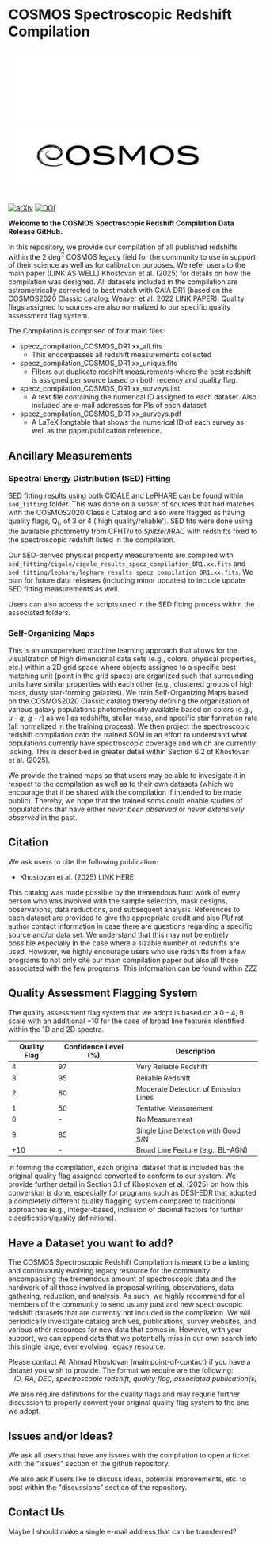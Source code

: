 # COSMOS Spectroscopic Redshift Compilation
<!--- <i><font size="5">Collection of ~ 20 years worth of Published Spectroscopic Redshifts</font></i>
<div>
  <img src="cosmos-logo.png" alt="Image 1" style="width: 40%; display: inline-block; margin-right: 10px;">
</div>

<picture>
  <source srcset="cosmos-logo-dark.png" media="(prefers-color-scheme: dark)">
  <img src="cosmos-logo-light.png" alt="Logo">
</picture>
--->
<p align="left">
  <img src="logo/cosmos-logo-dark.png#gh-dark-mode-only" width="400">
  <img src="logo/cosmos-logo-light.png#gh-light-mode-only" width="400">
</p>

[![arXiv](https://img.shields.io/badge/arXiv-ZZZ.ZZZ-green)](ZZZ)
[![DOI](https://img.shields.io/badge/DOI-ZZZ.ZZZ-green)](ZZZ)

**Welcome to the COSMOS Spectroscopic Redshift Compilation Data Release GitHub.**



In this repository, we provide our compilation of all published redshifts within the 2 deg<sup>2</sup> COSMOS legacy field for the community to use in support of their science as well as for calibration purposes. We refer users to the main paper (LINK AS WELL) Khostovan et al. (2025) for details on how the compilation was designed. All datasets included in the compilation are astrometrically corrected to best match with GAIA DR1 (based on the COSMOS2020 Classic catalog; Weaver et al. 2022 LINK PAPER). Quality flags assigned to sources are also normalized to our specific quality assessment flag system.


The Compilation is comprised of four main files:

- specz_compilation_COSMOS_DR1.xx_all.fits
     - This encompasses all redshift measurements collected
- specz_compilation_COSMOS_DR1.xx_unique.fits
     - Filters out duplicate redshift measurements where the best redshift is assigned per source based on both recency and quality flag.
- specz_compilation_COSMOS_DR1.xx_surveys.list
     - A text file containing the numerical ID assigned to each dataset. Also included are e-mail addresses for PIs of each dataset
- specz_compilation_COSMOS_DR1.xx_surveys.pdf
     - A LaTeX longtable that shows the numerical ID of each survey as well as the paper/publication reference.


## Ancillary Measurements

### Spectral Energy Distribution (SED) Fitting

SED fitting results using both CIGALE and LePHARE can be found within `sed_fitting` folder. This was done on a subset of sources that had matches with the COSMOS2020 Classic Catalog and also were flagged as having quality flags, Q<sub>f</sub>, of 3 or 4 ('high quality/reliable'). SED fits were done using the available photometry from CFHT/*u* to *Spitzer*/IRAC with redshifts fixed to the spectroscopic redshift listed in the compilation.

Our SED-derived physical property measurements are compiled with `sed_fitting/cigale/cigale_results_specz_compilation_DR1.xx.fits` and  `sed_fitting/lephare/lephare_results_specz_compilation_DR1.xx.fits`. We plan for future data releases (including minor updates) to include update SED fitting measurements as well.

Users can also access the scripts used in the SED fitting process within the associated folders.


### Self-Organizing Maps

This is an unsupervised machine learning approach that allows for the visualization of high dimensional data sets (e.g., colors, physical properties, etc.) within a 2D grid space where objects assigned to a specific best matching unit (point in the grid space) are organized such that surrounding units have similar properties with each other (e.g., clustered groups of high mass, dusty star-forming galaxies). We train Self-Organizing Maps based on the COSMOS2020 Classic catalog thereby defining the organization of various galaxy populations photometrically available based on colors (e.g., *u - g*, *g - r*) as well as redshifts, stellar mass, and specific star formation rate (all normalized in the training process). We then project the spectroscopic redshift compilation onto the trained SOM in an effort to understand what populations currently have spectroscopic coverage and which are currently lacking. This is described in greater detail within Section 6.2 of Khostovan et al. (2025).

We provide the trained maps so that users may be able to invesigate it in respect to the compilation as well as to their own datasets (which we encourage that it be shared with the compilation if intended to be made public). Thereby, we hope that the trained soms could enable studies of populatations that have either *never been observed* or  *never extensively observed* in the past.


## Citation

We ask users to cite the following publication:
- Khostovan et al. (2025) LINK HERE

This catalog was made possible by the tremendous hard work of every person who was involved with the sample selection, mask designs, observations, data reductions, and subsequent analysis. References to each dataset are provided to give the appropriate credit and also PI/first author contact information in case there are questions regarding a specific source and/or data set.
We understand that this may not be entirely possible especially in the case where a sizable number of redshifts are used. However, we highly encourage users who use redshifts from a few programs to not only cite our main compilation paper but also all those associated with the few programs. This information can be found within ZZZ


## Quality Assessment Flagging System

The quality assessment flag system that we adopt is based on a 0 - 4, 9 scale with an additional +10 for the case of broad line features identified within the 1D and 2D spectra.

| Quality Flag | Confidence Level (%) | Description |
| ------------ | ---------------- |  ---------- | 
|      4       | 97  | Very Reliable Redshift |
|      3       | 95  | Reliable Redshift |
|      2       | 80  | Moderate Detection of Emission Lines |
|      1       | 50  | Tentative Measurement | 
|      0       |  -   | No Measurement |
|      9       | 85   | Single Line Detection with Good S/N |
|    +10       | -    | Broad Line Feature (e.g., BL-AGN) |

In forming the compilation, each original dataset that is included has the original quality flag assigned converted to conform to our system. We provide further detail in Section 3.1 of Khostovan et al. (2025) on how this conversion is done, especially for programs such as DESI-EDR that adopted a completely different quality flagging system compared to traditional approaches (e.g., integer-based, inclusion of decimal factors for further classification/quality definitions).



## Have a Dataset you want to add?

The COSMOS Spectroscopic Redshift Compilation is meant to be a lasting and continuously evolving legacy resource for the community encompassing the tremendous amount of spectroscopic data and the hardwork of all those involved in proposal writing, observations, data gathering, reduction, and analysis. As such, we highly recommend for all members of the community to send us any past and new spectroscopic redshift datasets that are currently not included in the compilation. We will periodically investigate catalog archives, publications, survey websites, and various other resources for new data that comes in. However, with your support, we can append data that we potentially miss in our own search into this single large, ever evolving, legacy resource.

Please contact Ali Ahmad Khostovan (main point-of-contact) if you have a dataset you wish to provide. The format we require are the following:\
&nbsp;&nbsp;&nbsp;*ID, RA, DEC, spectroscopic redshift, quality flag, associated publication(s)*

We also require definitions for the quality flags and may requrie further discussion to properly convert your original quality flag system to the one we adopt.



## Issues and/or Ideas?

We ask all users that have any issues with the compilation to open a ticket with the "issues" section of the github repository.

We also ask if users like to discuss ideas, potential improvements, etc. to post within the "discussions" section of the repository.



## Contact Us

Maybe I should make a single e-mail address that can be transferred?









<!---
README

Release of the TEAM ONLY spectroscopic catalog
v1.0	23 August 2023 	– Initial Release

Main Point-of-Contact: 

     Ali Ahmad Khostovan akhostov at gmail dot com

Other Contacts: 

     Jeyhan Kartaltepe	jeyhan at astro dot rit dot edu 

     Olivier Ilbert 	olivier dot ilbert at lam dot fr 

     Mara Salvato		mara at mpe dot mpg dot de

     Caitlin Casey		cmcasey at ucsb dot edu 

Citing the Compilation: 
	
     Khostovan et al., in prep

A paper is currently in the process of being written that, upon acceptance for publication, 
will make this compilation publicly available for the astronomical community to use for their 
specific science cases/goals/analyses. In the meantime, we request that the compilation is 
referred to in publications as shown above until the main paper is ready for publication.

Usage Policy:

This catalog was made possible by the tremendous hard work of every person who was involved 
with the sample selection, mask designs, observations, data reductions, and subsequent analysis. 
References to each dataset are provided to give the appropriate credit and also PI/first author 
contact information in case there are questions regarding a specific source and/or data set.

Unless communicated with the relevant PI, we ask that sources flagged as PRIVATE are not used 
for any detailed analysis of individual galaxies and only used for population level calibrations 
(e.g., checking contamination of sample, photo-z calibrations,  etc.).

We ask that this compilation stays within the COSMOS Team until it is ready for public release 
with the publication of the compilation paper.

We ask that all users of this compilation, as a courtesy, invite COSMOS collaboration PIs of 
datasets in all publications that use the corresponding spectroscopic redshifts.

# Adopted Quality Assessment Flagging System:





Associated Files:

Compilation files are listed with the prefix:
		specz_compilation_COSMOS_{MONTH}{YEAR}_v{version}

*_all.fits: All sources are included without removing duplicate sources (galaxies that have more than 1 spectroscopic redshift; e.g., observed by multiple facilities and analyzed by different groups). The first part of the list is sorted with Id_classic, then Id_Farmer, then Id_COSMOS09. Sources with the same Id_classic (etc) are duplicated. Only one of them has priority 1, keeping the source with the best quality assessment flag. Note: this catalog includes PRIVATE sources which are flagged as “public/private = 1”. Note: negative redshifts and flags are either non-detections or data sets that may need to be updated in the future (e.g., was private to us when generating the compilation).

*_unique.fits: Duplicate sources are removed from this catalog and we only keep the spectroscopic redshift that has the best flag when present in multiple surveys. 

*_public.fits: Only public spectroscopic redshifts are available in this catalog (“public/private = 0”). This also has duplicate sources removed from this catalog. Although labeled public, please do keep this catalog within the COSMOS Team until the compilation paper is published. 

list_surveys.dat: List of all surveys in the compilation with the first column being the Survey ID that is consistent with the “survey” column in the described fits files above. The second column is the name or instrument used in the survey. Third column is the publication reference. The fourth column labels if the data set is PUBLIC or TEAM ONLY (defined as private in this case). Contact information is included in the next column. The last three columns include the redshift range of the datasets (16 percentile, 50 percentile, 84 percentile).

Fits Column Definitions:

     1) Id spec-z		Assigned Unique Identification in the Compilation

     2) Id original		Original Identification of the source

     3) ra original		Original Right Ascension (deg)

     4) dec original	Original Declination (deg)

     5) ra corrected	Astrometry Corrected	Right Ascension (deg)

     6) Dec corrected	Astrometry Corrected	Declination (deg)

     7) Priority		Flag 1: Use this redshift, especially in case of duplicate sources

     8) spec-z 		Spectroscopic Redshift

     9) flag 		Quality Assessment Flag (details defined above)

     10) Confidence level	Confidence Levels associated with Quality Flag (details above)

     11) survey		Integer Value Associated with Survey ID in list_surveys.dat 

     12) compilation year	Past versions of the compilation were these sources introduced	
  
     13) public/private 	1 = PUBLIC, 0 = PRIVATE

     14) Id Classic		COSMOS2020 Classic Identification

     15) ra Classic		COSMOS2020 Classic Right Ascension (deg)

     16) dec Classic	COSMOS2020 Classic Declination (deg)

     17) Id Farmer		COSMOS2020 Farmer Identification

     18) ra Farmer		COSMOS2020 Farmer Right Ascension (deg)

     19) dec Farmer		COSMOS2020 Farmer Declination (deg)	

     20) Id COSMOS09 	COSMOS2009 i-band Identification

     21) ra COSMOS09	COSMOS2009 i-band Right Ascension (deg)

     22) dec COSMOS09	COSMOS2009 i-band Declination (deg)	

     23) photo-z 		COSMOS2020 Classic Photo-z LePhare 

     24) photo-z type	0: Galaxy; 1: star; 2: Xray source; -9: failure in fit


Compilation files are listed with the prefix:
		specz_compilation_COSMOS_{MONTH}{YEAR}_v{version}

*_all.fits: All sources are included without removing duplicate sources (galaxies that have more than 1 spectroscopic redshift; e.g., observed by multiple facilities and analyzed by different groups). The first part of the list is sorted with Id_classic, then Id_Farmer, then Id_COSMOS09. Sources with the same Id_classic (etc) are duplicated. Only one of them has priority 1, keeping the source with the best quality assessment flag. Note: this catalog includes PRIVATE sources which are flagged as “public/private = 1”. Note: negative redshifts and flags are either non-detections or data sets that may need to be updated in the future (e.g., was private to us when generating the compilation).

*_unique.fits: Duplicate sources are removed from this catalog and we only keep the spectroscopic redshift that has the best flag when present in multiple surveys. 

*_public.fits: Only public spectroscopic redshifts are available in this catalog (“public/private = 0”). This also has duplicate sources removed from this catalog. Although labeled public, please do keep this catalog within the COSMOS Team until the compilation paper is published. 

list_surveys.dat: List of all surveys in the compilation with the first column being the Survey ID that is consistent with the “survey” column in the described fits files above. The second column is the name or instrument used in the survey. Third column is the publication reference. The fourth column labels if the data set is PUBLIC or TEAM ONLY (defined as private in this case). Contact information is included in the next column. The last three columns include the redshift range of the datasets (16 percentile, 50 percentile, 84 percentile).
--->
